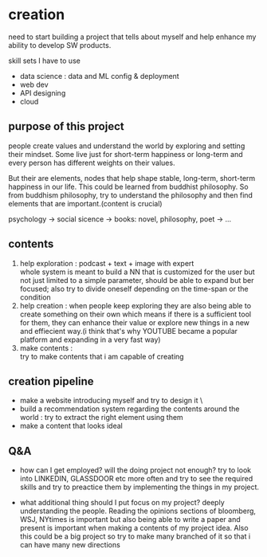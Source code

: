 # creation

 need to start building a project that tells about myself and help enhance my ability to develop SW products.

skill sets I have to use
- data science : data and ML config & deployment
- web dev
- API designing
- cloud

## purpose of this project
people create values and understand the world by exploring and setting their mindset. Some live just for short-term happiness or long-term and every person has different weights on their values.

But their are elements, nodes that help shape stable, long-term, short-term happiness in our life. This could be learned from buddhist philosophy. So from buddhism philosophy, try to understand the philosophy and then find elements that are important.(content is crucial)

psychology -> social sicence -> books: novel, philosophy, poet -> ...

## contents
1. help exploration : podcast + text + image with expert\
    whole system is meant to build a NN that is customized for the user but not just limited to a simple parameter, should be able to expand but ber focused; also try to divide oneself depending on the time-span or the condition
2. help creation :
   when people keep exploring they are also being able to create something on their own which means if there is a sufficient tool for them, they can enhance their value or explore new things in a new and effiecient way.(i think that's why YOUTUBE became a popular platform and expanding in a very fast way)
3. make contents : \
   try to make contents that i am capable of creating

## creation pipeline
- make a website introducing myself and try to design it \
- build a recommendation system regarding the contents around the world : try to extract the right element using them
- make a content that looks ideal


## Q&A
- how can I get employed? will the doing project not enough?
   try to look into LINKEDIN, GLASSDOOR etc more often and try to see the required skills and try to preactice them by implementing the things in my project.

- what additional thing should I put focus on my project?
  deeply understanding the people. Reading the opinions sections of bloomberg, WSJ, NYtimes is important but also being able to write a paper and present is important when making a contents of my project idea. Also this could be a big project so try to make many branched of it so that i can have many new directions